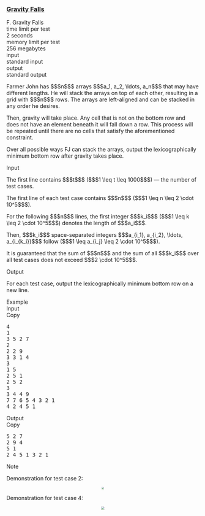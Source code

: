 <h3><a href="https://codeforces.com/contest/2148/problem/F" target="_blank" rel="noopener noreferrer">Gravity Falls</a></h3>

<div class="header"><div class="title">F. Gravity Falls</div><div class="time-limit"><div class="property-title">time limit per test</div>2 seconds</div><div class="memory-limit"><div class="property-title">memory limit per test</div>256 megabytes</div><div class="input-file input-standard"><div class="property-title">input</div>standard input</div><div class="output-file output-standard"><div class="property-title">output</div>standard output</div></div><div><p>Farmer John has $$$n$$$ arrays $$$a_1, a_2, \ldots, a_n$$$ that may have different lengths. He will stack the arrays on top of each other, resulting in a grid with $$$n$$$ rows. The arrays are left-aligned and can be stacked in any order he desires.</p><p>Then, gravity will take place. Any cell that is not on the bottom row and does not have an element beneath it will fall down a row. This process will be repeated until there are no cells that satisfy the aforementioned constraint.</p><p>Over all possible ways FJ can stack the arrays, output the lexicographically minimum bottom row after gravity takes place.</p></div><div class="input-specification"><div class="section-title">Input</div><p>The first line contains $$$t$$$ ($$$1 \leq t \leq 1000$$$)  — the number of test cases.</p><p>The first line of each test case contains $$$n$$$ ($$$1 \leq n \leq 2 \cdot 10^5$$$).</p><p>For the following $$$n$$$ lines, the first integer $$$k_i$$$ ($$$1 \leq k \leq 2 \cdot 10^5$$$) denotes the length of $$$a_i$$$. </p><p>Then, $$$k_i$$$ space-separated integers $$$a_{i_1}, a_{i_2}, \ldots, a_{i_{k_i}}$$$ follow ($$$1 \leq a_{i_j} \leq 2 \cdot 10^5$$$).</p><p>It is guaranteed that the sum of $$$n$$$ and the sum of all $$$k_i$$$ over all test cases does not exceed $$$2 \cdot 10^5$$$.</p></div><div class="output-specification"><div class="section-title">Output</div><p>For each test case, output the lexicographically minimum bottom row on a new line.</p></div><div class="sample-tests"><div class="section-title">Example</div><div class="sample-test"><div class="input"><div class="title">Input<div title="Copy" data-clipboard-target="#id0001514540868380776" id="id003872969450444663" class="input-output-copier">Copy</div></div><pre id="id0001514540868380776"><div class="test-example-line test-example-line-even test-example-line-0">4</div><div class="test-example-line test-example-line-odd test-example-line-1">1</div><div class="test-example-line test-example-line-odd test-example-line-1">3 5 2 7</div><div class="test-example-line test-example-line-even test-example-line-2">2</div><div class="test-example-line test-example-line-even test-example-line-2">2 2 9</div><div class="test-example-line test-example-line-even test-example-line-2">3 3 1 4</div><div class="test-example-line test-example-line-odd test-example-line-3">3</div><div class="test-example-line test-example-line-odd test-example-line-3">1 5</div><div class="test-example-line test-example-line-odd test-example-line-3">2 5 1</div><div class="test-example-line test-example-line-odd test-example-line-3">2 5 2</div><div class="test-example-line test-example-line-even test-example-line-4">3</div><div class="test-example-line test-example-line-even test-example-line-4">3 4 4 9</div><div class="test-example-line test-example-line-even test-example-line-4">7 7 6 5 4 3 2 1</div><div class="test-example-line test-example-line-even test-example-line-4">4 2 4 5 1</div></pre></div><div class="output"><div class="title">Output<div title="Copy" data-clipboard-target="#id004129575534949703" id="id009255547404233088" class="input-output-copier">Copy</div></div><pre id="id004129575534949703">5 2 7 
2 9 4 
5 1 
2 4 5 1 3 2 1 
</pre></div></div></div><div class="note"><div class="section-title">Note</div><p>Demonstration for test case 2: </p><center> <img class="tex-graphics" src="https://espresso.codeforces.com/5ba037e1932e419911deb228cf24e855426a4e86.png" style="zoom: 33.0%;max-width: 100.0%;max-height: 100.0%;">   </center><p>Demonstration for test case 4:</p><center> <img class="tex-graphics" src="https://espresso.codeforces.com/aa42d1b94a4cd0987eeef2881296cffae9e01740.png" style="zoom: 50.0%;max-width: 100.0%;max-height: 100.0%;">   </center></div>